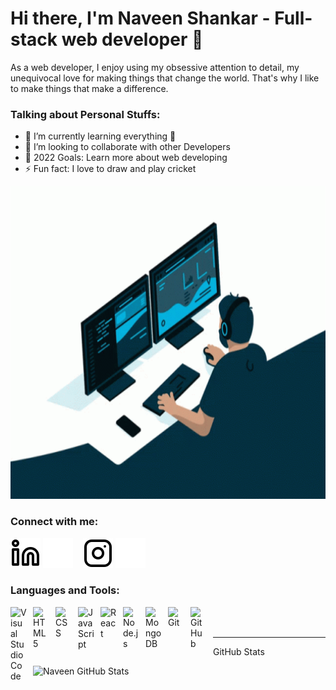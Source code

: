 # Hi there, I'm Naveen Shankar -   Full-stack web developer 👋 


As a web developer, I enjoy using my obsessive attention to detail, my unequivocal love for making things that change the world. That's why I like to make things that make a difference.

###  Talking about Personal Stuffs:

- 🌱 I’m currently learning everything 🤣
- 👯 I’m looking to collaborate with other Developers
- 🥅 2022 Goals: Learn more about web developing
- ⚡ Fun fact: I love to draw and play cricket

<img src="./img/coding.gif" width="100%" height="500"/>



### Connect with me:

[![website](./img/linkedin-light.svg)](https://www.linkedin.com/in/bmnaveen/#gh-light-mode-only)
[![website](./img/linkedin-dark.svg)](https://www.linkedin.com/in/bmnaveen/#gh-dark-mode-only)
&nbsp;&nbsp;
[![website](./img/instagram-light.svg)](https://instagram.com/bm_navins#gh-light-mode-only)
[![website](./img/instagram-dark.svg)](https://instagram.com/bm_navins#gh-dark-mode-only)




### Languages and Tools:

<img align="left" alt="Visual Studio Code" width="26px" src="https://cdn.jsdelivr.net/gh/devicons/devicon/icons/vscode/vscode-original.svg" style="padding-right:10px;" />
<img align="left" alt="HTML5" width="26px" src="https://cdn.jsdelivr.net/gh/devicons/devicon/icons/html5/html5-original.svg" style="padding-right:10px;" />
<img align="left" alt="CSS" width="26px" src="https://cdn.jsdelivr.net/gh/devicons/devicon/icons/css3/css3-original.svg" style="padding-right:10px;" />
<img align="left" alt="JavaScript" width="26px" src="https://cdn.jsdelivr.net/gh/devicons/devicon/icons/javascript/javascript-original.svg" style="padding-right:10px;" />
<img align="left" alt="React" width="26px" src="https://cdn.jsdelivr.net/gh/devicons/devicon/icons/react/react-original.svg" style="padding-right:10px;" />
<img align="left" alt="Node.js" width="26px" src="https://cdn.jsdelivr.net/gh/devicons/devicon/icons/nodejs/nodejs-original.svg" style="padding-right:10px;" />
<img align="left" alt="MongoDB" width="26px" src="https://cdn.jsdelivr.net/gh/devicons/devicon/icons/mongodb/mongodb-original.svg" style="padding-right:10px;" />
<img align="left" alt="Git" width="26px" src="https://cdn.jsdelivr.net/gh/devicons/devicon/icons/git/git-original.svg" style="padding-right:10px;" />
<img align="left" alt="GitHub" width="26px" src="https://user-images.githubusercontent.com/3369400/139447912-e0f43f33-6d9f-45f8-be46-2df5bbc91289.png" style="padding-right:10px;" />

<br />
<br />

---


   GitHub Stats

  <img align="left" alt="Naveen GitHub Stats" src="https://github-readme-stats.vercel.app/api?username=bmnaveen&show_icons=true&hide_border=false&title_color=ff652f&icon_color=FFE400&bg_color=09131B&text_color=ffffff&border_color=0c1a25" />



[instagram]: https://instagram.com/codeSTACKr
[linkedin]: https://linkedin.com/in/codeSTACKr


